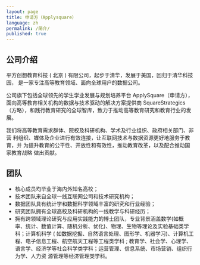 ```yaml
---
layout: page
title: 申请方（Applysquare）
language: zh
permalink: /简介/
published: true
---
```


公司介绍
----
平方创想教育科技 ( 北京 ) 有限公司，起步于清华，发展于美国，回归于清华科技园， 是一家专注高等教育领域、面向全球用户的数据公司。

公司旗下包括全球领先的学生学业发展与规划培养平台 ApplySquare（申请方），面向高等教育相关机构的数据与技术驱动的解决方案提供商 SquareStrategics（方略），和践行教育研究的全球智库，致力于推动高等教育研究和教育行业的发展。

我们将高等教育需求群体、院校及科研机构、学术及行业组织、政府相关部门、非营 利组织、媒体及企业进行有效连接，让互联网技术与数据资源更好地服务于教育，并 为提升教育的公平性、开放性和有效性，推动教育改革，以及配合推动国家教育战略 做出贡献。


团队
----
- 核心成员均毕业于海内外知名高校；
- 技术团队来自全球一线互联网公司和技术研究机构； 
- 数据团队具有统计学和数据科学领域丰富的研究和行业经验；
- 研究团队拥有全球高校及科研机构的一线教学与科研经历；
- 拥有跨领域理论研究与应用实践能力的博士团队，专业背景涵盖数学(如概率、统计、数值计算、随机分析、优化)、物理、生物等理论及实验基础类学科；计算机科学 ( 如数据挖掘、自然语言处理、图形学、机器学习)、计算机工程、电子信息工程、航空航天工程等工程类学科 ; 教育学、社会学、心理学、语言学、经济学等社会科学类学科；运营管理、信息系统、市场营销、组织行为学、人力资 源管理等经济管理类学科。

